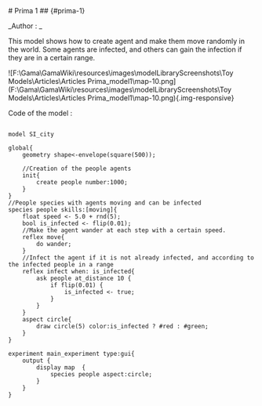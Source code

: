 [//]: # (keyword|concept_skill)
<div class='gama-keyword-style' id ='290_0_101_concept-skill'></div>
# Prima 1 ## {#prima-1}


_Author : _

This model shows how to create agent and make them move randomly in the world. Some agents are infected, and others can gain the infection if they are in a certain range.


![F:\Gama\GamaWiki\resources\images\modelLibraryScreenshots\Toy Models\Articles\Articles Prima_model1\map-10.png](F:\Gama\GamaWiki\resources\images\modelLibraryScreenshots\Toy Models\Articles\Articles Prima_model1\map-10.png){.img-responsive}

Code of the model : 

```

model SI_city

global{
	geometry shape<-envelope(square(500));
	
	//Creation of the people agents
	init{
		create people number:1000;
	}
}
//People species with agents moving and can be infected
species people skills:[moving]{		
	float speed <- 5.0 + rnd(5);
	bool is_infected <- flip(0.01);
	//Make the agent wander at each step with a certain speed.
	reflex move{
		do wander;
	}
	//Infect the agent if it is not already infected, and according to the infected people in a range
	reflex infect when: is_infected{
		ask people at_distance 10 {
			if flip(0.01) {
				is_infected <- true;
			}
		}
	}
	aspect circle{
		draw circle(5) color:is_infected ? #red : #green;
	}
}

experiment main_experiment type:gui{
	output {
		display map  {
			species people aspect:circle;			
		}
	}
}
```